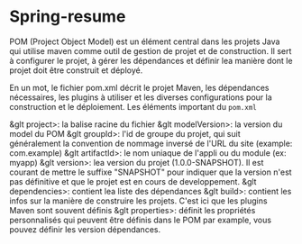 # Spring-resume

POM (Project Object Model) est un élément central dans les projets Java qui utilise maven comme outil de gestion de projet et de construction. Il sert à configurer le projet, à gérer les dépendances et définir lea manière dont le projet doit être construit et déployé. 

En un mot, le fichier pom.xml décrit le projet Maven, les dépendances nécessaires, les plugins à utiliser et les diverses configurations pour la construction et le déploiement.
Les éléments important du ``pom.xml``

&glt project>: la balise racine du fichier 
&glt modelVersion>: la version du model du POM
&glt groupId>: l'id de groupe du projet, qui suit généralement la convention de nommage inversé de l'URL du site (example: com.example)
&glt artifactId>: le nom uniaque de l'appli ou du module (ex: myapp)
&glt version>: lea version du projet (1.0.0-SNAPSHOT). Il est courant de mettre le suffixe "SNAPSHOT" pour indiquer que la version n'est pas définitive et que le projet est en cours de developpement.
&glt dependencies>: contient lea liste des dépendances 
&glt build>: contient les infos sur la manière de construire les projets. C'est ici que les plugins Maven sont souvent définis
&glt properties>: définit les propriétés personnalisés qui peuvent être définis dans le POM par example, vous pouvez définir les version dépendances.
